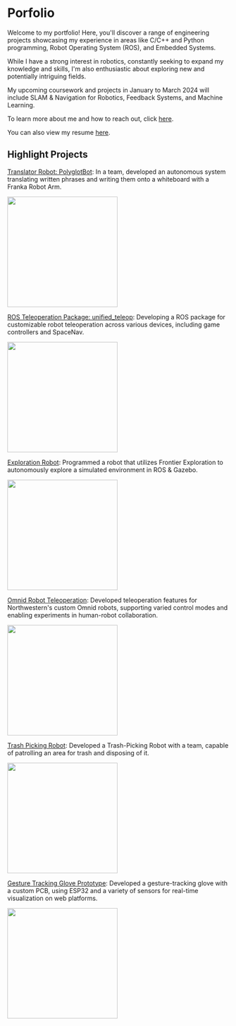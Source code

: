 # Porfolio
Welcome to my portfolio! Here, you'll discover a range of engineering projects showcasing my experience in areas like C/C++ and Python programming, Robot Operating System (ROS), and Embedded Systems.

While I have a strong interest in robotics, constantly seeking to expand my knowledge and skills, I'm also enthusiastic about exploring new and potentially intriguing fields.

My upcoming coursework and projects in January to March 2024 will include SLAM & Navigation for Robotics, Feedback Systems, and Machine Learning.

To learn more about me and how to reach out, click [here](./about_me.md).

You can also view my resume [here](./resume.pdf).

<!-- To view my entire collection of projects, click [here](./all_projects.md). ADD THIS WHEN DONE-->

## Highlight Projects

[Translator Robot: PolyglotBot](./polyglotbot.md): In a team, developed an autonomous system translating written phrases and writing them onto a whiteboard with a Franka Robot Arm.

<img src="https://github.com/dkoh555/dkoh555.github.io/assets/107823507/816b980b-b258-467c-924a-22b9e9e9e584" height="250">

[ROS Teleoperation Package: unified_teleop](./unified_teleop.md): Developing a ROS package for customizable robot teleoperation across various devices, including game controllers and SpaceNav.

<img src="https://github.com/dkoh555/dkoh555.github.io/assets/107823507/2757bfbe-121a-49fd-bd30-0d3f5f6c0cd7" height="250">

[Exploration Robot](./exploration_robot.md): Programmed a robot that utilizes Frontier Exploration to autonomously explore a simulated environment in ROS & Gazebo.

<img src="https://github.com/dkoh555/dkoh555.github.io/assets/107823507/9f44426c-2cb9-405b-9ec9-8b5542ffffde" height="250">

[Omnid Robot Teleoperation](./omnid_robot_teleop.md): Developed teleoperation features for Northwestern's custom Omnid robots, supporting varied control modes and enabling experiments in human-robot collaboration.

<img src="https://github.com/dkoh555/dkoh555.github.io/assets/107823507/461f9df4-3ab1-4e97-b60f-5fcdf4fd01e1" height="250">

[Trash Picking Robot](./trash_picking_robot.md): Developed a Trash-Picking Robot with a team, capable of patrolling an area for trash and disposing of it.

<img src="https://github.com/dkoh555/dkoh555.github.io/assets/107823507/04b7f2af-b6b2-4a85-ba09-568ea7c8de52" height="250">

[Gesture Tracking Glove Prototype](./gesture_tracking_glove.md): Developed a gesture-tracking glove with a custom PCB, using ESP32 and a variety of sensors for real-time visualization on web platforms.

<img src="https://github.com/dkoh555/dkoh555.github.io/assets/107823507/d0df4512-65c9-4a40-bcbd-4b71b15ff030" height="250">
